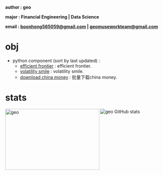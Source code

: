 **author : geo**

**major : Financial Engineering | Data Science**

**email : boonhong565059@gmail.com | geomuseworkteam@gmail.com** 

# obj

- python component (sort by last updated) :
    - [efficient frontier](https://github.com/geomuse/efficient_frontier) : efficient frontier.
    - [volatility smile](https://github.com/geomuse/volatility_smile) : volatility smile.
    - [download china money](https://github.com/geomuse/download-china-money) : 批量下载china money.
    
# stats

<p><img align="left" width='300' height='195' src="https://github-readme-stats.vercel.app/api/top-langs/?username=geomuse&count_private=true&show_icons=true&layout=compact" alt="geo"/></p>

<img align='left'>![geo GitHub stats](https://github-readme-stats.vercel.app/api?username=geomuse\&count_private=true&show_icons=true&rank_icon=github)</img>
